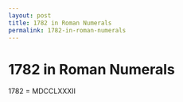 ```yaml
---
layout: post
title: 1782 in Roman Numerals
permalink: 1782-in-roman-numerals
---
```


# 1782 in Roman Numerals

1782 = MDCCLXXXII
